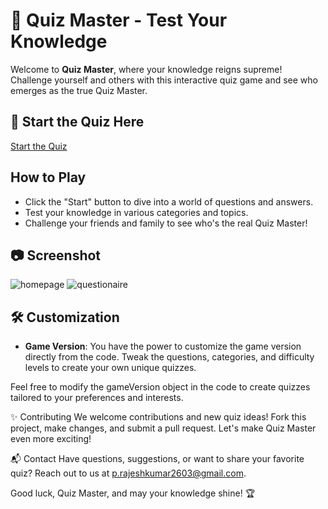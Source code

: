 # 🧠 Quiz Master - Test Your Knowledge

Welcome to **Quiz Master**, where your knowledge reigns supreme! Challenge yourself and others with this interactive quiz game and see who emerges as the true Quiz Master.

## 🚀 Start the Quiz Here

[Start the Quiz](https://your-quiz-game-url.com)

## How to Play
- Click the "Start" button to dive into a world of questions and answers.
- Test your knowledge in various categories and topics.
- Challenge your friends and family to see who's the real Quiz Master!

## 📷 Screenshot

![homepage](https://github.com/scattershott/Quiz/assets/147977105/ea2a21dc-8544-4fde-9c12-4507bd95db4c)
![questionaire](https://github.com/scattershott/Quiz/assets/147977105/2762d39c-63ce-4730-844a-a09ba9d7d868)


## 🛠️ Customization
- **Game Version**: You have the power to customize the game version directly from the code. Tweak the questions, categories, and difficulty levels to create your own unique quizzes.

Feel free to modify the gameVersion object in the code to create quizzes tailored to your preferences and interests.

✨ Contributing
We welcome contributions and new quiz ideas! Fork this project, make changes, and submit a pull request. Let's make Quiz Master even more exciting!

📬 Contact
Have questions, suggestions, or want to share your favorite quiz? Reach out to us at p.rajeshkumar2603@gmail.com.

Good luck, Quiz Master, and may your knowledge shine! 🏆
